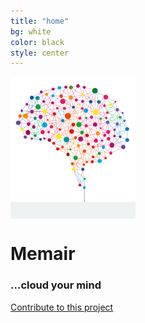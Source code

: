 ```yaml
---
title: "home"
bg: white
color: black
style: center
---
```


<span class="fa-stack subtlecircle" style="font-size:110px; background:rgba(120,150,150,0.1)">
  <img src="img/favicon.png">
</span>

# Memair

### …cloud your mind

<span id="banner">
  <a href="#contribute" class="bg-blue">
    Contribute to this project
  </a>
</span>

